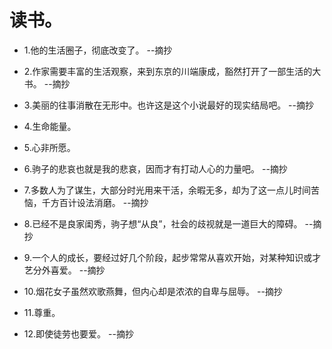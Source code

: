 # 读书。

- 1.他的生活圈子，彻底改变了。 --摘抄

- 2.作家需要丰富的生活观察，来到东京的川端康成，豁然打开了一部生活的大书。 --摘抄

- 3.美丽的往事消散在无形中。也许这是这个小说最好的现实结局吧。 --摘抄

- 4.生命能量。

- 5.心非所愿。

- 6.驹子的悲哀也就是我的悲哀，因而才有打动人心的力量吧。 --摘抄

- 7.多数人为了谋生，大部分时光用来干活，余暇无多，却为了这一点儿时间苦恼，千方百计设法消磨。 --摘抄

- 8.已经不是良家闺秀，驹子想“从良”，社会的歧视就是一道巨大的障碍。 --摘抄

- 9.一个人的成长，要经过好几个阶段，起步常常从喜欢开始，对某种知识或才艺分外喜爱。 --摘抄

- 10.烟花女子虽然欢歌燕舞，但内心却是浓浓的自卑与屈辱。 --摘抄

- 11.尊重。

- 12.即使徒劳也要爱。 --摘抄
